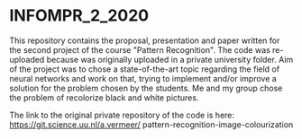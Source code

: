 # INFOMPR_2_2020


This repository contains the proposal, presentation and paper written for the second project of the course "Pattern Recognition". The code was re-uploaded because was originally uploaded in a private university folder.
Aim of the project was to chose a state-of-the-art topic regarding the field
of neural networks and work on that, trying to implement and/or improve a solution for the problem chosen by the students.
Me and my group chose the problem of recolorize black and white pictures.

The link to the original private repository of the code is here: https://git.science.uu.nl/a.vermeer/ pattern-recognition-image-colourization
